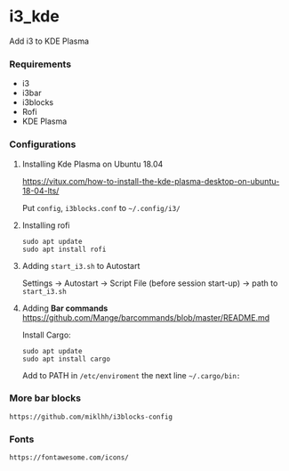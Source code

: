 # i3_kde
Add i3 to KDE Plasma

### Requirements
* i3
* i3bar
* i3blocks
* Rofi
* KDE Plasma

### Configurations

1. Installing Kde Plasma on Ubuntu 18.04

    https://vitux.com/how-to-install-the-kde-plasma-desktop-on-ubuntu-18-04-lts/

    Put `config`, `i3blocks.conf` to `~/.config/i3/`

2. Installing rofi

    ```
    sudo apt update
    sudo apt install rofi
    ```
3. Adding `start_i3.sh` to Autostart

    Settings -> Autostart -> Script File (before session start-up) -> path to `start_i3.sh`

4. Adding **Bar commands**
    https://github.com/Mange/barcommands/blob/master/README.md

    Install Cargo:

    ```
    sudo apt update
    sudo apt install cargo
    ```

    Add to PATH in `/etc/enviroment` the next line `~/.cargo/bin:`


### More bar blocks

    https://github.com/miklhh/i3blocks-config


### Fonts

    https://fontawesome.com/icons/
